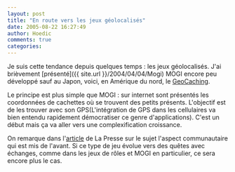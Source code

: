 ```yaml
---
layout: post
title: "En route vers les jeux géolocalisés"
date: 2005-08-22 16:27:49
author: Hoedic
comments: true
categories: 
---
```



Je suis cette tendance depuis quelques temps : les jeux géolocalisés. J'ai brièvement [présenté]({{ site.url }}/2004/04/04/Mogi) MOGI encore peu développé sauf au Japon, voici, en Amérique du nord, le [GeoCaching](www.geocaching.com).

Le principe est plus simple que MOGI : sur internet sont présentés les coordonnées de cachettes où se trouvent des petits présents. L'objectif est de les trouver avec son GPS(L'intégration de GPS dans les cellulaires va bien entendu rapidement démocratiser ce genre d'applications). C'est un début mais ça va aller vers une complexification croissance.

On remarque dans l'[article](http://www.cyberpresse.ca/actuel/article/article_complet.php?path=/actuel/article/20/1,4230,0,082005,1136929.php) de La Presse sur le sujet l'aspect communautaire qui est mis de l'avant. Si ce type de jeu évolue vers des quêtes avec échanges, comme dans les jeux de rôles et MOGI en particulier, ce sera encore plus le cas.